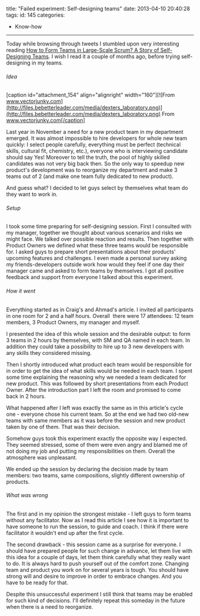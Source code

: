 title: "Failed experiment: Self-designing teams"
date: 2013-04-10 20:40:28
tags:
id: 145
categories:
  - Know-how
---

Today while browsing through tweets I stumbled upon very interesting reading [How to Form Teams in Large-Scale Scrum? A Story of Self-Designing Teams](http://scrumalliance.org/articles/514-how-to-form-teams-in-largescale-scrum-a-story-of-selfdesigning-teams). I wish I read it a couple of months ago, before trying self-designing in my teams.

###### Idea

[caption id="attachment_154" align="alignright" width="160"][![From www.vectorjunky.com](http://files.bebetterleader.com/media/dexters_laboratory.png)](http://files.bebetterleader.com/media/dexters_laboratory.png) From www.vectorjunky.com[/caption]

Last year in November a need for a new product team in my department emerged. It was almost impossible to hire developers for whole new team quickly: I select people carefully, everything must be perfect (technical skills, cultural fit, chemistry, etc.), everyone who is interviewing candidate should say Yes! Moreover to tell the truth, the pool of highly skilled candidates was not very big back then. So the only way to speedup new product's development was to reorganize my department and make 3 teams out of 2 (and make one team fully dedicated to new product).

And guess what? I decided to let guys select by themselves what team do they want to work in.

###### Setup

I took some time preparing for self-designing session. First I consulted with my manager, together we thought about various scenarios and risks we might face. We talked over possible reaction and results. Then together with Product Owners we defined what these three teams would be responsible for. I asked guys to prepare short presentations about their products' upcoming features and challenges. I even made a personal survey asking my friends-developers outside work how would they feel if one day their manager came and asked to form teams by themselves. I got all positive feedback and support from everyone I talked about this experiment.

###### How it went

Everything started as in Craig's and Ahmad's article. I invited all participants in one room for 2 and a half hours. Overall  there were 17 attendees: 12 team members, 3 Product Owners, my manager and myself.

I presented the idea of this whole session and the desirable output: to form 3 teams in 2 hours by themselves, with SM and QA named in each team. In addition they could take a possibility to hire up to 3 new developers with any skills they considered missing.

Then I shortly introduced what product each team would be responsible for in order to get the idea of what skills would be needed in each team. I spent some time explaining the reasoning why we needed a team dedicated for new product. This was followed by short presentations from each Product Owner. After the introduction part I left the room and promised to come back in 2 hours.

What happened after I left was exactly the same as in this article's cycle one - everyone chose his current team. So at the end we had two old-new teams with same members as it was before the session and new product taken by one of them. That was their decision.

Somehow guys took this experiment exactly the opposite way I expected. They seemed stressed, some of them were even angry and blamed me of not doing my job and putting my responsibilities on them. Overall the atmosphere was unpleasant.

We ended up the session by declaring the decision made by team members: two teams, same compositions, slightly different ownership of products.

###### What was wrong

The first and in my opinion the strongest mistake - I left guys to form teams without any facilitator. Now as I read this article I see how it is important to have someone to run the session, to guide and coach. I think if there were facilitator it wouldn't end up after the first cycle.

The second drawback - this session came as a surprise for everyone. I should have prepared people for such change in advance, let them live with this idea for a couple of days, let them think carefully what they really want to do. It is always hard to push yourself out of the comfort zone. Changing team and product you work on for several years is tough. You should have strong will and desire to improve in order to embrace changes. And you have to be ready for that.

Despite this unsuccessful experiment I still think that teams may be enabled for such kind of decisions. I'll definitely repeat this someday in the future when there is a need to reorganize.